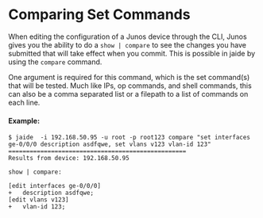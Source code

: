 Comparing Set Commands  
======================  

When editing the configuration of a Junos device through the CLI, Junos gives you the ability to do a `show | compare` to see the changes you have submitted that will take effect when you commit. This is possible in jaide by using the `compare` command.  

One argument is required for this command, which is the set command(s) that will be tested. Much like IPs, op commands, and shell commands, this can also be a comma separated list or a filepath to a list of commands on each line.  

#### Example: 

	$ jaide  -i 192.168.50.95 -u root -p root123 compare "set interfaces ge-0/0/0 description asdfqwe, set vlans v123 vlan-id 123"
	==================================================
	Results from device: 192.168.50.95

	show | compare:

	[edit interfaces ge-0/0/0]
	+   description asdfqwe;
	[edit vlans v123]
	+   vlan-id 123;

